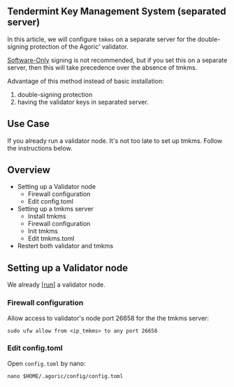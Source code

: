 ## Tendermint Key Management System (separated server)
In this article, we will configure `tmkms` on a separate server for the double-signing protection of the Agoriс' validator.

[Software-Only](https://github.com/iqlusioninc/tmkms#software-only-not-recommended) signing is not recommended, but 
if you set this on a separate server, then this will take precedence over the absence of tmkms.  

Advantage of this method instead of basic installation: 
1) double-signing protection 
2) having the validator keys in separated server.  
## Use Case
If you already run a validator node. It's not too late to set up tmkms. Follow the instructions below.
## Overview
- Setting up a Validator node
  - Firewall configuration
  - Edit config.toml
- Setting up a tmkms server
  - Install tmkms
  - Firewall configuration
  - Init tmkms
  - Edit tmkms.toml
- Restert both validator and tmkms

## Setting up a Validator node
We already [[run](https://github.com/AlexToTheSun/Validator_Activity/blob/main/Mainnet-Guides/Agoric/Basic-Installation.md)] a validator node.
### Firewall configuration
Allow access to validator's node port 26658 for the the tmkms server:
```
sudo ufw allow from <ip_tmkms> to any port 26658
```
### Edit config.toml
Open `config.toml` by nano:
```
nano $HOME/.agoric/config/config.toml
```





